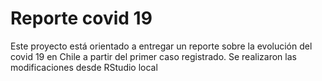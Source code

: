 # Reporte covid 19
Este proyecto está orientado a entregar un reporte sobre la evolución del covid 19 en Chile a partir del primer caso registrado. Se realizaron las modificaciones desde RStudio local
